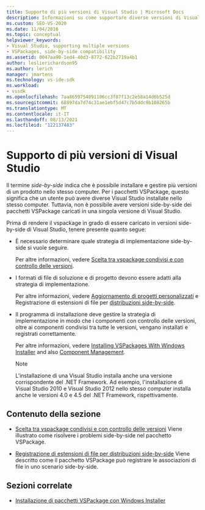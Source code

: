 ```yaml
---
title: Supporto di più versioni di Visual Studio | Microsoft Docs
description: Informazioni su come supportare diverse versioni di Visual Studio, con i pacchetti VSPackage in grado di caricare in versioni diverse.
ms.custom: SEO-VS-2020
ms.date: 11/04/2016
ms.topic: conceptual
helpviewer_keywords:
- Visual Studio, supporting multiple versions
- VSPackages, side-by-side compatibility
ms.assetid: 0047aa90-1ed4-40d3-8772-622b2719a4b1
author: leslierichardson95
ms.author: lerich
manager: jmartens
ms.technology: vs-ide-sdk
ms.workload:
- vssdk
ms.openlocfilehash: 7aa8659754091106cc3f87f13c2e58a14d6b525d
ms.sourcegitcommit: 68897da7d74c31ae1ebf5d47c7b5ddc9b108265b
ms.translationtype: MT
ms.contentlocale: it-IT
ms.lasthandoff: 08/13/2021
ms.locfileid: "122137483"
---
```

# <a name="supporting-multiple-versions-of-visual-studio"></a>Supporto di più versioni di Visual Studio
Il termine *side-by-side* indica che è possibile installare e gestire più versioni di un prodotto nello stesso computer. Per i pacchetti VSPackage, questo significa che un utente può avere diverse Visual Studio installate nello stesso computer. Tuttavia, non è possibile avere versioni side-by-side dei pacchetti VSPackage caricati in una singola versione di Visual Studio.

 Prima di rendere il vspackage in grado di essere caricato in versioni side-by-side di Visual Studio, tenere presente quanto segue:

- È necessario determinare quale strategia di implementazione side-by-side si vuole seguire.

   Per altre informazioni, vedere [Scelta tra vspackage condivisi e con controllo delle versioni](../extensibility/choosing-between-shared-and-versioned-vspackages.md).

- I formati di file di soluzione e di progetto devono essere adatti alla strategia di implementazione.

   Per altre informazioni, vedere [Aggiornamento di progetti personalizzati](../extensibility/internals/upgrading-projects.md#upgrading-custom-projects) e Registrazione di estensioni di file per [distribuzioni side-by-side](../extensibility/registering-file-name-extensions-for-side-by-side-deployments.md).

- Il programma di installazione deve gestire la strategia di implementazione in modo che i componenti con controllo delle versioni, oltre ai componenti condivisi tra tutte le versioni, vengano installati e registrati correttamente.

   Per altre informazioni, vedere [Installing VSPackages With Windows Installer](../extensibility/internals/installing-vspackages-with-windows-installer.md) and also [Component Management](../extensibility/internals/component-management.md).

  > [!NOTE]
  > L'installazione di una Visual Studio installa anche una versione corrispondente del .NET Framework. Ad esempio, l'installazione di Visual Studio 2010 e Visual Studio 2012 nello stesso computer installa anche le versioni 4.0 e 4.5 del .NET Framework, rispettivamente.

## <a name="in-this-section"></a>Contenuto della sezione
- [Scelta tra vspackage condivisi e con controllo delle versioni](../extensibility/choosing-between-shared-and-versioned-vspackages.md) Viene illustrato come risolvere i problemi side-by-side nel pacchetto VSPackage.

- [Registrazione di estensioni di file per distribuzioni side-by-side](../extensibility/registering-file-name-extensions-for-side-by-side-deployments.md) Viene descritto come il pacchetto VSPackage può registrare le associazioni di file in uno scenario side-by-side.

## <a name="related-sections"></a>Sezioni correlate
- [Installazione di pacchetti VSPackage con Windows Installer](../extensibility/internals/installing-vspackages-with-windows-installer.md)
